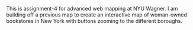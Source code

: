 This is assignment-4 for advanced web mapping at NYU Wagner. I am building off a previous map to create an interactive map of woman-owned bookstores in New York with buttons zooming to the different boroughs.
